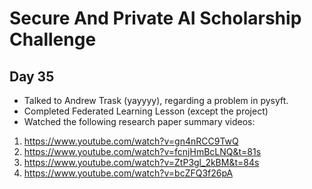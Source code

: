 # Secure And Private AI Scholarship Challenge
## Day 35
- Talked to Andrew Trask (yayyyy), regarding a problem in pysyft.
- Completed Federated Learning Lesson (except the project)
- Watched the following research paper summary videos:
1) https://www.youtube.com/watch?v=gn4nRCC9TwQ
2) https://www.youtube.com/watch?v=fcnjHmBcLNQ&t=81s
3) https://www.youtube.com/watch?v=ZtP3gl_2kBM&t=84s
4) https://www.youtube.com/watch?v=bcZFQ3f26pA